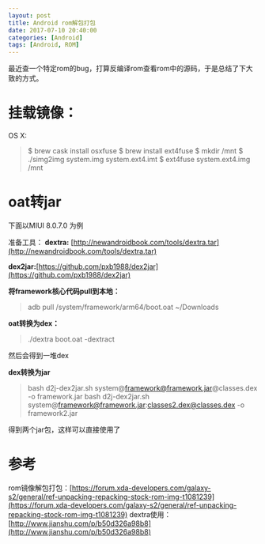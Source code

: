 ```yaml
---
layout: post
title: Android rom解包打包
date: 2017-07-10 20:40:00
categories: [Android]
tags: [Android, ROM]
---
```

最近查一个特定rom的bug，打算反编译rom查看rom中的源码，于是总结了下大致的方式。

<!--more-->

# 挂载镜像：
OS X:

> $ brew cask install osxfuse
> $ brew install ext4fuse
> $ mkdir /mnt
> $ ./simg2img system.img system.ext4.imt
> $ ext4fuse system.ext4.img /mnt  

# oat转jar
下面以MIUI 8.0.7.0 为例

准备工具：
**dextra:** [http://newandroidbook.com/tools/dextra.tar](http://newandroidbook.com/tools/dextra.tar)

**dex2jar:**[https://github.com/pxb1988/dex2jar](https://github.com/pxb1988/dex2jar)

**将framework核心代码pull到本地：**
> adb pull /system/framework/arm64/boot.oat ~/Downloads

**oat转换为dex：**
> ./dextra boot.oat -dextract

然后会得到一堆dex

**dex转换为jar**
> bash d2j-dex2jar.sh system@framework@framework.jar@classes.dex -o framework.jar
> bash d2j-dex2jar.sh system@framework@framework.jar:classes2.dex@classes.dex -o framework2.jar

得到两个jar包，这样可以直接使用了

# 参考
rom镜像解包打包：[https://forum.xda-developers.com/galaxy-s2/general/ref-unpacking-repacking-stock-rom-img-t1081239](https://forum.xda-developers.com/galaxy-s2/general/ref-unpacking-repacking-stock-rom-img-t1081239)
dextra使用：[http://www.jianshu.com/p/b50d326a98b8](http://www.jianshu.com/p/b50d326a98b8)
